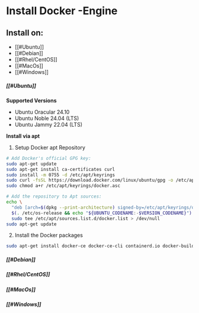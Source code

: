 # Install Docker -Engine

## Install on:
- [[#Ubuntu]]
- [[#Debian]]
- [[#Rhel/CentOS]]
- [[#MacOs]]
- [[#Windows]]

##### [[#Ubuntu]]

**Supported Versions**
- Ubuntu Oracular 24.10
- Ubuntu Noble 24.04 (LTS)
- Ubuntu Jammy 22.04 (LTS)

**Install via apt**

1. Setup Docker apt Repository 

```bash
# Add Docker's official GPG key:
sudo apt-get update
sudo apt-get install ca-certificates curl
sudo install -m 0755 -d /etc/apt/keyrings
sudo curl -fsSL https://download.docker.com/linux/ubuntu/gpg -o /etc/apt/keyrings/docker.asc
sudo chmod a+r /etc/apt/keyrings/docker.asc

# Add the repository to Apt sources:
echo \
  "deb [arch=$(dpkg --print-architecture) signed-by=/etc/apt/keyrings/docker.asc] https://download.docker.com/linux/ubuntu \
  $(. /etc/os-release && echo "${UBUNTU_CODENAME:-$VERSION_CODENAME}") stable" | \
  sudo tee /etc/apt/sources.list.d/docker.list > /dev/null
sudo apt-get update
```

2. Install the Docker packages

```bash
sudo apt-get install docker-ce docker-ce-cli containerd.io docker-buildx-plugin docker-compose-plugin
```

##### [[#Debian]]
##### [[#Rhel/CentOS]]
##### [[#MacOs]]
##### [[#Windows]]

